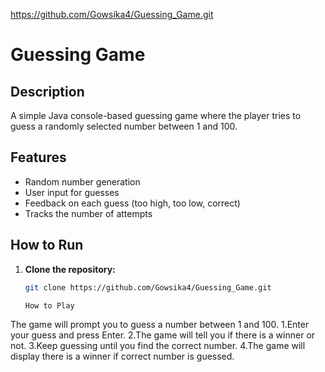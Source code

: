 https://github.com/Gowsika4/Guessing_Game.git
# Guessing Game

## Description
A simple Java console-based guessing game where the player tries to guess a randomly selected number between 1 and 100.

## Features
- Random number generation
- User input for guesses
- Feedback on each guess (too high, too low, correct)
- Tracks the number of attempts

## How to Run
1. **Clone the repository:**
   ```bash
   git clone https://github.com/Gowsika4/Guessing_Game.git

   How to Play
The game will prompt you to guess a number between 1 and 100.
1.Enter your guess and press Enter.
2.The game will tell you if there is a winner or not.
3.Keep guessing until you find the correct number.
4.The game will display there is a winner if correct number is guessed.
